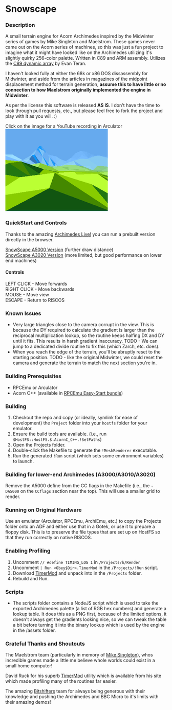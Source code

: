 # Snowscape

### Description
A small terrain engine for Acorn Archimedes inspired by the Midwinter series of games by Mike Singleton and Maelstrom. These games never came out on the Acorn  series of machines, so this was just a fun project to imagine what it might have looked like on the Archimedes utilizing it's slightly quirky 256-color palette. Written in C89 and ARM assembly. Utilizes the [C89 dynamic array](https://github.com/eteran/c-vector) by Evan Teran.

I haven't looked fully at either the 68k or x86 DOS dissassembly for Midwinter, and aside from the articles in magazines of the midpoint displacement method for terrain generation, **assume this to have little or no connection to how Maelstrom originally implemented the engine in Midwinter**.

As per the license this software is released **AS IS**. I don't have the time to look through pull requests, etc., but please feel free to fork the project and play with it as you will. :)

Click on the image for a YouTube recording in Arculator\
[![Click on the image for a YouTube recording in Arculator](terrain.png)](http://www.youtube.com/watch?v=fiJSxuPCPes "YouTube Video")

### QuickStart and Controls
Thanks to the amazing [Archimedes Live!](https://archi.medes.live/) you can run a prebuilt version directly in the browser.

[SnowScape A5000 Version](https://archi.medes.live#preset=a5000&ff=14400) (further draw distance)\
[SnowScape A3020 Version](https://archi.medes.live#preset=a3020&ff=14400) (more limited, but good performance on lower end machines)

#### Controls
LEFT CLICK - Move forwards\
RIGHT CLICK - Move backwards\
MOUSE - Move view\
ESCAPE - Return to RISCOS

### Known Issues
- Very large triangles close to the camera corrupt in the view. This is because the DY required to calculate the gradient is larger than the reciprocal multiplication lookup, so the routine keeps halfing DX and DY until it fits. This results in harsh gradient inaccuracy. TODO - We can jump to a dedicated divide routine to fix this (which Zarch, etc. does). 
- When you reach the edge of the terrain, you'll be abruptly reset to the starting position. TODO - like the original Midwinter, we could reset the camera and generate the terrain to match the next section you're in. 

### Building Prerequisites
- RPCEmu or Arculator
- Acorn C++ (available in [RPCEmu Easy-Start bundle](https://www.marutan.net/rpcemu/index.php))

### Building
1. Checkout the repo and copy (or ideally, symlink for ease of development) the `Project` folder into your `hostfs` folder for your emulator.
2. Ensure the build tools are available. (i.e., run `$HostFS::HostFS.$.AcornC_C++.!SetPaths`)
3. Open the Projects folder.
4. Double-click the Makefile to generate the `!MeshRenderer` executable.
5. Run the generated `!Run` script (which sets some environment variables) to launch.

### Building for lower-end Archimedes (A3000/A3010/A3020)
Remove the A5000 define from the CC flags in the Makefile (i.e., the `-DA5000` on the `CCflags` section near the top). This will use a smaller grid to render.

### Running on Original Hardware
Use an emulator (Arculator, RPCEmu, ArchiEmu, etc.) to copy the Projects folder onto an ADF and either use that in a Gotek, or use it to prepare a floppy disk. This is to preserve the file types that are set up on HostFS so that they run correctly on native RISCOS. 

### Enabling Profiling
1. Uncomment `// #define TIMING_LOG 1` in `/Projects/h/Render`
2. Uncomment `| Run <Obey$Dir>.TimerMod` in the `/Projects/!Run` script.
3. Download [TimerMod](https://armclub.org.uk/free/) and unpack into in the `/Projects` folder.
4. Rebuild and Run.

### Scripts
- The scripts folder contains a NodeJS script which is used to take the exported Archimedes palette (a list of RGB hex numbers) and generate a lookup table. It does this as a PNG first, because of the limited options, it doesn't always get the gradients looking nice, so we can tweak the table a bit before turning it into the binary lookup which is used by the engine in the /assets folder. 

### Grateful Thanks and Shoutouts
The Maelstrom team (particularly in memory of [Mike Singleton](https://en.wikipedia.org/wiki/Mike_Singleton)), whos incredible games made a little me believe whole worlds could exist in a small home computer!

David Ruck for his superb [TimerMod](https://armclub.org.uk/free/) utility which is available from his site which made profiling many of the routines far easier.

The amazing [Bitshifters](https://bitshifters.github.io/index.html) team for always being generous with their knowledge and pushing the Archimedes and BBC Micro to it's limits with their amazing demos!
